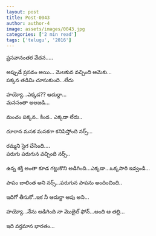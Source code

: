 ```yaml
---
layout: post
title: Post-0043
author: author-4
image: assets/images/0043.jpg
categories: ['2 min read']
tags: ['telugu', '2016']
---
```

ప్రసవానంతర వేదన.....  <br>
   <br>
 అప్పుడే ప్రసవం అయి... మెలకువ వచ్చింది ఆమెకు...  <br>
 పక్కన తడిమి చూసుకుంది...లేదు  <br>
   <br>
 హయ్యో...ఎక్కడ?? ఆదుర్దా...  <br>
 మనసంతా అలజడి...  <br>
   <br>
 మంచం పక్కన.. కింద.. ఎక్కడా లేదు..  <br>
   <br>
 దూరాన మసక మసకగా కనిపిస్తోంది నర్స్...  <br>
   <br>
 రమ్మని సైగ చేసింది....  <br>
 పరుగు పరుగున వచ్చింది నర్స్..  <br>
   <br>
 ఉన్న శక్తి అంతా కూడ గట్టుకొని అడిగింది...ఎక్కడా...ఒక్కసారి ఇవ్వండి...  <br>
   <br>
 పాపం బాలింత అని నర్స్...పరుగున పాపను అందించింది..  <br>
   <br>
 ఇదిగో తీసుకో..ఇక నీ ఆదుర్దా ఆపు అని...  <br>
   <br>
 హయ్యో...నేను అడిగింది నా మొబైల్ ఫోన్...అంది ఆ తల్లి...  <br>
   <br>
 ఇది వర్తమాన భారతం...